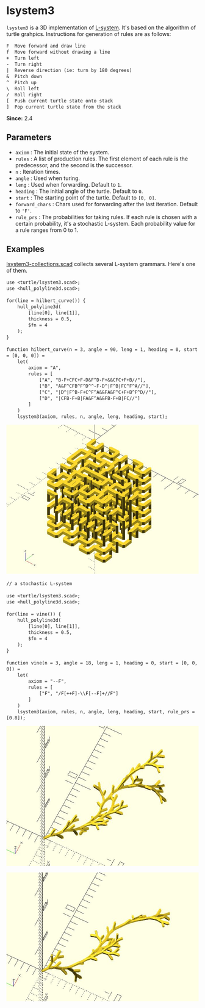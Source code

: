 # lsystem3

`lsystem3` is a 3D implementation of [L-system](https://en.wikipedia.org/wiki/L-system). It's based on the algorithm of turtle grahpics. Instructions for generation of rules are as follows:

	F  Move forward and draw line
	f  Move forward without drawing a line
	+  Turn left
	-  Turn right
	|  Reverse direction (ie: turn by 180 degrees)
	&  Pitch down
	^  Pitch up
	\  Roll left
	/  Roll right       
	[  Push current turtle state onto stack
	]  Pop current turtle state from the stack

**Since:** 2.4

## Parameters

- `axiom` : The initial state of the system.
- `rules` : A list of production rules. The first element of each rule is the predecessor, and the second is the successor.
- `n` : Iteration times.
- `angle` : Used when turing.
- `leng` : Used when forwarding. Default to `1`.
- `heading` : The initial angle of the turtle. Default to `0`.
- `start` : The starting point of the turtle. Default to `[0, 0]`.
- `forward_chars` : Chars used for forwarding after the last iteration. Default to `'F'`. 
- `rule_prs` : The probabilities for taking rules. If each rule is chosen with a certain probability, it's a stochastic L-system. Each probability value for a rule ranges from 0 to 1.

## Examples

[lsystem3-collections.scad](https://github.com/JustinSDK/dotSCAD/blob/master/examples/turtle/lsystem3_collection.scad) collects several L-system grammars. Here's one of them.

	use <turtle/lsystem3.scad>;
	use <hull_polyline3d.scad>;

	for(line = hilbert_curve()) {
		hull_polyline3d(
			[line[0], line[1]], 
			thickness = 0.5, 
			$fn = 4
		);
	}  

	function hilbert_curve(n = 3, angle = 90, leng = 1, heading = 0, start = [0, 0, 0]) = 
		let(
			axiom = "A",
			rules = [
				["A", "B-F+CFC+F-D&F^D-F+&&CFC+F+B//"],
				["B", "A&F^CFB^F^D^^-F-D^|F^B|FC^F^A//"],
				["C", "|D^|F^B-F+C^F^A&&FA&F^C+F+B^F^D//"],
				["D", "|CFB-F+B|FA&F^A&&FB-F+B|FC//"]
			]
		)
		lsystem3(axiom, rules, n, angle, leng, heading, start);  

![lsystem3](images/lib2x-lsystem3-1.JPG)

    // a stochastic L-system

	use <turtle/lsystem3.scad>;
	use <hull_polyline3d.scad>;

	for(line = vine()) {
		hull_polyline3d(
			[line[0], line[1]], 
			thickness = 0.5, 
			$fn = 4
		);
	}  

	function vine(n = 3, angle = 18, leng = 1, heading = 0, start = [0, 0, 0]) = 
		let(
			axiom = "--F",
			rules = [
				["F", "/F[++F]-\\F[--F]+//F"]
			]
		)
		lsystem3(axiom, rules, n, angle, leng, heading, start, rule_prs = [0.8]);  

![lsystem3](images/lib2x-lsystem3-2.JPG)

![lsystem3](images/lib2x-lsystem3-3.JPG)